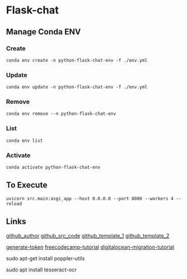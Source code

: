 # Flask-chat

## Manage Conda ENV

### Create
```
conda env create -n python-flask-chat-env -f ./env.yml
```

### Update
```
conda env update -n python-flask-chat-env -f ./env.yml
```

### Remove
```
conda env remove --n python-flask-chat-env
```

### List
```
conda env list
```

### Activate
```
conda activate python-flask-chat-env
```

## To Execute

```
uvicorn src.main:asgi_app --host 0.0.0.0 --port 8000 --workers 4 --reload
```

## Links

[github_author](https://github.com/Diegoomal)
[github_src_code](https://github.com/Diegoomal/python-flask-chat)
[github_template_1](https://github.com/Diegoomal/rag-module)
[github_template_2](https://github.com/Diegoomal/PythonFlaskPlatformSetup)

[generate-token](https://github.com/settings/tokens)
[freecodecamp-tutorial](https://www.freecodecamp.org/news/how-to-authenticate-users-in-flask/)
[digitalocean-migration-tutorial](https://www.digitalocean.com/community/tutorials/how-to-perform-flask-sqlalchemy-migrations-using-flask-migrate)




sudo apt-get install poppler-utils

sudo apt install tesseract-ocr
